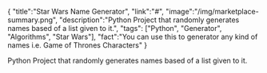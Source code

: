{
    "title":"Star Wars Name Generator",
    "link":"#",
    "image":"/img/marketplace-summary.png",
    "description":"Python Project that randomly generates names based of a list given to it.",
    "tags": ["Python", "Generator", "Algorithms", "Star Wars"],
    "fact":"You can use this to generator any kind of names i.e. Game of Thrones Characters"
}


Python Project that randomly generates names based of a list given to it.

